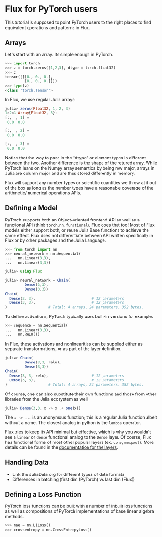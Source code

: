 # Flux for PyTorch users

This tutorial is supposed to point PyTorch users to the right places to find equivalent operations and patterns in Flux.

## Arrays

Let's start with an array. Its simple enough in PyTorch.

```python
>>> import torch
>>> z = torch.zeros([1,2,3], dtype = torch.float32)
>>> z
tensor([[[0., 0., 0.],
         [0., 0., 0.]]])
>>> type(z)
<class 'torch.Tensor'>
```

In Flux, we use regular Julia arrays:

```julia
julia> zeros(Float32, 1, 2, 3)
1×2×3 Array{Float32, 3}:
[:, :, 1] =
 0.0  0.0

[:, :, 2] =
 0.0  0.0

[:, :, 3] =
 0.0  0.0
```

Notice that the way to pass in the "dtype" or element types is different between the two. Another difference is the shape of the retured array. While PyTorch leans on the Numpy array semantics by being row major, arrays in Julia are column major and are thus stored differently in memory.

Flux will support any number types or scientific quantities we throw at it out of the box as long as the number types have a reasonable coverage of the arithmetic/ numerical operations APIs.

## Defining a Model

PyTorch supports both an Object-oriented frontend API as well as a functional API (think `torch.nn.functional`). Flux does that too! Most of Flux models either support both, or reuse Julia Base functions to achieve the same effect. Flux does not differentiate between API written specifically in Flux or by other packages and the Julia Language.

```python
>>> from torch import nn
>>> neural_network = nn.Sequential(
...   nn.Linear(3,3),
...   nn.Linear(3,3))
```

```julia
julia> using Flux

julia> neural_network = Chain(
         Dense(3,3),
         Dense(3,3))
Chain(
  Dense(3, 3),                          # 12 parameters
  Dense(3, 3),                          # 12 parameters
)                   # Total: 4 arrays, 24 parameters, 352 bytes.
```

To define activations, PyTorch typically uses built-in versions for example:

```python
>>> sequence = nn.Sequential(
...   nn.Linear(3,3),
...   nn.ReLU())
```

In Flux, these activations and nonlinearities can be supplied either as separate transformations, or as part of the layer definition.

```julia
julia> Chain(
         Dense(3,3, relu),
         Dense(3,3))
Chain(
  Dense(3, 3, relu),                    # 12 parameters
  Dense(3, 3),                          # 12 parameters
)                   # Total: 4 arrays, 24 parameters, 352 bytes.
```

Of course, one can also substitute their own functions and those from other libraries from the Julia ecosystem as well.

```julia
julia> Dense(3,3, x -> x .+ one(x))
```

The `x -> ...` is an anonymous function; this is a regular Julia function albeit without a name. The closest analog in python is the `lambda` operator.

Flux tries to keep its API minimal but effective, which is why you wouldn't see a `linear` or `dense` functional analog to the `Dense` layer. Of course, Flux has functional forms of most other popular layers (ex. `conv`, `maxpool`). More details can be found in the [documentation for the layers](https://fluxml.ai/Flux.jl/stable/models/layers/).

## Handling Data

* Link the JuliaData org for different types of data formats
* Differences in batching (first dim (PyTorch) vs last dim (Flux))

## Defining a Loss Function

PyTorch loss functions can be built with a number of inbuilt loss functions as well as compositions of PyTorch implementations of base linear algebra methods.

```python
>>> mae = nn.L1Loss()
>>> crossentropy = nn.CrossEntropyLoss()
```
